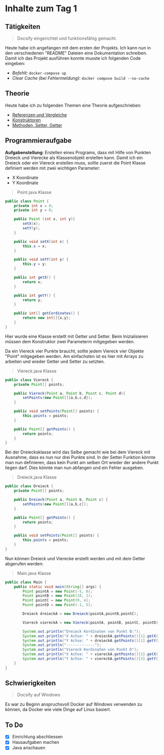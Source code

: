 # Inhalte zum Tag 1


## Tätigkeiten
> Docsify eingerichtet und funktionsfähig gemacht.

Heute habe ich angefangen mit dem ersten der Projekts. Ich kann nun in den verschiedenen "README" Dateien eine Dokumentation schreiben. Damit ich das Projekt ausführen konnte musste ich folgenden Code eingeben:

- *Befehlt:* `docker-compose up`
- *Clear Cache (bei Fehlermeldung)*: `docker compose build --no-cache`

## Theorie
Heute habe ich zu folgenden Themen eine Theorie aufgeschrieben:
- [Referenzen und Vergleiche](Theorie/Referenzen_Vergleich.md)
- [Konstruktoren](Theorie/Konstruktoren.md)
- [Methoden, Setter, Getter](Theorie/SetterGetter.md)

## Programmieraufgabe

**Aufgabenstellung**: Erstellen eines Programs, dass mit Hilfe von Punkten Dreieck und Vierecke als Klassenobjekt erstellen kann.
Damit ich ein Dreieck oder ein Viereck erstellen muss, sollte zuerst die Point Klasse definiert werden mit zwei wichtigen Parameter:
- X Koordinate
- Y Koordinate

> Point.java Klasse
```java
public class Point {
    private int x = 0;
    private int y = 0;

    public Point (int x, int y){
        setX(x);
        setY(y);
    }

    public void setX(int x) {
        this.x = x;
    }

    public void setY(int y) {
        this.y = y;
    }

    public int getX() {
        return x;
    }

    public int getY() {
        return y;
    }

    public int[] getCordinates() {
        return new int[]{x,y};
    }
}
```
Hier wurde eine Klasse erstellt mit Getter und Setter. Beim Inizialisieren müssen dem Konstruktor zwei Parameterm mitgegeben werden.

Da ein Viereck vier Punkte braucht, sollte jedem Viereck vier Objekte "Point" mitgegeben werden.
Am einfachsten ist es hier mit Arrays zu arbeiten und wieder Getter und Setter zu setzten.

> Viereck.java Klasse
```java
public class Viereck {
    private Point[] points;

    public Viereck(Point a, Point b, Point c, Point d){
        setPoints(new Point[]{a,b,c,d});
    }

    public void setPoints(Point[] points) {
        this.points = points;
    }

    public Point[] getPoints() {
        return points;
    }
}
```

Bei der Dreiecksklasse wird das Selbe gemacht wie bei dem Viereck mit Ausnahme, dass es nun nur drei Punkte sind. In der Setter Funktion könnte man nun definieren, dass kein Punkt am selben Ort wieder der andere Punkt liegen darf. Dies könnte man nun abfangen und ein Fehler ausgeben.

> Dreieck.java Klasse
```java
public class Dreieck {
    private Point[] points;

    public Dreieck(Point a, Point b, Point c) {
        setPoints(new Point[]{a,b,c});
    }

    public Point[] getPoints() {
        return points;
    }

    public void setPoints(Point[] points) {
        this.points = points;
    }
}
```

Nun können Dreieck und Vierecke erstellt werden und mit dem Getter abgerufen werden:

> Main.java Klasse
```java
public class Main {
    public static void main(String[] args) {
        Point pointA = new Point(-5, 0);
        Point pointB = new Point(10, 1);
        Point pointC = new Point(9, 4);
        Point pointD = new Point(-1, 5);

        Dreieck dreieckA = new Dreieck(pointA,pointB,pointC);

        Viereck viereckA = new Viereck(pointA, pointB, pointC, pointD);

        System.out.println("Dreieck Kordinaten von Punkt B:");
        System.out.println("X Achse: " + dreieckA.getPoints()[1].getX());
        System.out.println("Y Achse: " + dreieckA.getPoints()[1].getY());
        System.out.println("-------------");
        System.out.println("Viereck Kordinaten von Punkt D");
        System.out.println("X Achse: " + viereckA.getPoints()[3].getX());
        System.out.println("Y Achse: " + viereckA.getPoints()[3].getY());
    }
}
```


## Schwierigkeiten

> Docsify auf Windows

Es war zu Beginn anspruchsvoll Docker auf Windows verwenden zu können, da Docker wie viele Dinge auf Linux basiert.

## To Do

- [X] Einrichtung abschliessen
- [X] Hausaufgaben machen
- [X] Java anschauen